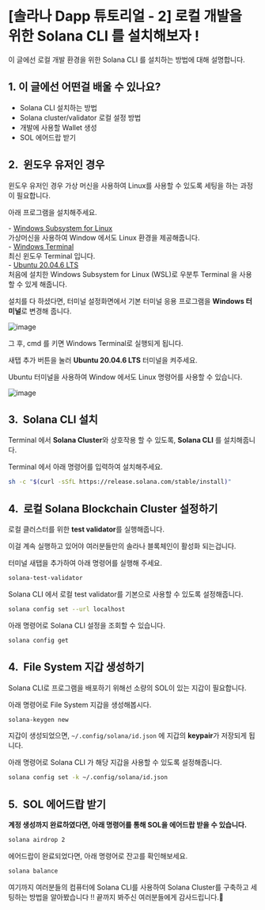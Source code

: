 # [솔라나 Dapp 튜토리얼 - 2] 로컬 개발을 위한 Solana CLI 를 설치해보자 !

이 글에선 로컬 개발 환경을 위한 Solana CLI 를 설치하는 방법에 대해 설명합니다.

## **1\. 이 글에선 어떤걸 배울 수 있나요?**

- Solana CLI 설치하는 방법  
- Solana cluster/validator 로컬 설정 방법  
- 개발에 사용할 Wallet 생성  
- SOL 에어드랍 받기

## **2.**  **윈도우 유저인 경우**

윈도우 유저인 경우 가상 머신을 사용하여 Linux를 사용할 수 있도록 세팅을 하는 과정이 필요합니다.

아래 프로그램을 설치해주세요.

  
\- [Windows Subsystem for Linux](https://learn.microsoft.com/en-us/windows/wsl/install)  
가상머신을 사용하여 Window 에서도 Linux 환경을 제공해줍니다.  
\- [Windows Terminal](https://www.microsoft.com/store/productId/9N0DX20HK701)  
최신 윈도우 Terminal 입니다.  
\- [Ubuntu 20.04.6 LTS](https://apps.microsoft.com/detail/9MTTCL66CPXJ?hl=en-US&gl=US)  
처음에 설치한 Windows Subsystem for Linux (WSL)로 우분투 Terminal 을 사용할 수 있게 해줍니다.

설치를 다 하셨다면, 터미널 설정화면에서 기본 터미널 응용 프로그램을 **Windows 터미널**로 변경해 줍니다.

![image](https://github.com/EPguy/Solana_Tutorial/assets/36794920/db82206c-50bf-4fc0-a84e-062b3194ecdf)

그 후, cmd 를 키면 Windows Terminal로 실행되게 됩니다.

새탭 추가 버튼을 눌러 **Ubuntu 20.04.6 LTS** 터미널을 켜주세요.

Ubuntu 터미널을 사용하여 Window 에서도 Linux 명령어를 사용할 수 있습니다.

![image](https://github.com/EPguy/Solana_Tutorial/assets/36794920/a9b917b4-b929-4e42-8788-6f91274df05e)

## **3\.  Solana CLI 설치**

Terminal 에서 **Solana Cluster**와 상호작용 할 수 있도록, **Solana CLI** 를 설치해줍니다.

Terminal 에서 아래 명령어를 입력하여 설치해주세요.

```bash
sh -c "$(curl -sSfL https://release.solana.com/stable/install)"
```

## **4.  로컬 Solana Blockchain Cluster 설정하기**

로컬 클러스터를 위한 **test validator**를 실행해줍니다.

이걸 계속 실행하고 있어야 여러분들만의 솔라나 블록체인이 활성화 되는겁니다.

터미널 새탭을 추가하여 아래 명령어를 실행해 주세요.

```bash
solana-test-validator
```

Solana CLI 에서 로컬 test validator를 기본으로 사용할 수 있도록 설정해줍니다.

```bash
solana config set --url localhost
```

아래 명령어로 Solana CLI 설정을 조회할 수 있습니다.

```bash
solana config get
```

## **4.  File System 지갑 생성하기**

Solana CLI로 프로그램을 배포하기 위해선 소량의 SOL이 있는 지갑이 필요합니다.

아래 명령어로 File System 지갑을 생성해봅시다.

```bash
solana-keygen new
```

지갑이 생성되었으면, `~/.config/solana/id.json` 에 지갑의 **keypair**가 저장되게 됩니다.

아래 명령어로 Solana CLI 가 해당 지갑을 사용할 수 있도록 설정해줍니다.

```bash
solana config set -k ~/.config/solana/id.json
```

## **5.  SOL 에어드랍 받기**

**계정 생성까지 완료하였다면, 아래 명령어를 통해 SOL을 에어드랍 받을 수 있습니다.**

```bash
solana airdrop 2
```

에어드랍이 완료되었다면, 아래 명령어로 잔고를 확인해보세요.

```bash
solana balance
```

여기까지 여러분들의 컴퓨터에 Solana CLI를 사용하여 Solana Cluster를 구축하고 세팅하는 방법을 알아봤습니다 !! 끝까지 봐주신 여러분들에게 감사드립니다.🤗